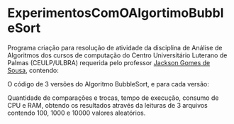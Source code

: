 # ExperimentosComOAlgortimoBubbleSort

Programa criação para resolução de atividade da disciplina de Análise de Algoritmos dos cursos de computação do Centro Universitário Luterano de Palmas (CEULP/ULBRA) requerida pelo professor [Jackson Gomes de Sousa](https://github.com/jacksongomesbr), contendo:

O código de 3 versões do Algoritmo BubbleSort, e para cada versão:

Quantidade de comparações e trocas, tempo de execução, consumo de CPU e RAM, obtendo os resultados através da leituras de 3 arquivos contendo 100, 1000 e 10000 valores aleatórios.
